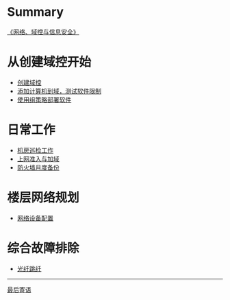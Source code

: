 # Summary

[《网络、域控与信息安全》](guide/readme.md)


# 从创建域控开始

- [创建域控](creator/ad/anzhuang_yukong.md)
- [添加计算机到域，测试软件限制](creator/ad/yu_ruanjian_xianzhi.md)
- [使用组策略部署软件](creator/ad/yu_ruanjian_anzhuang.md)

# 日常工作

- [机房巡检工作](richang/jifang_xunjian.md)
- [上网准入与加域](richang/zhunru_jiayu.md)
- [防火墙月度备份](richang/fanghuoqiang_beifen.md)

# 楼层网络规划

- [网络设备配置](wangluo/wangluo_shebei_peizhi)

# 综合故障排除

- [光纤跳纤](guzhang_chuli/guangxuan_tiaoxuan.md)

<!-- # 验收明细

- [物理/网络/终端/数据安全及权限管控](yanshou/mingxi/wu_wang_shu_quan.md)

# 业务连续性管理

- [UPS应急演练方案](yanshou/yu_an/ups.md)
- [服务器故障预案](yanshou/yu_an/fuwuqi.md)
- [网络故障应急方案](yanshou/yu_an/wangluo.md)
- [网络设备故障应急方案](yanshou/yu_an/wangluo_shebei.md)
- [专线故障预案](yanshou/yu_an/zhuanxian.md) -->

-----------

[最后寄语](xiexie/readme.md)

